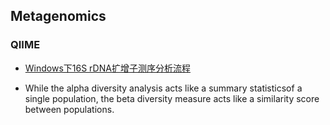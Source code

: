 ## Metagenomics

### QIIME

* [Windows下16S rDNA扩增子测序分析流程](http://blog.ligene.cn/2019/06/08/win16s-pipeline/)

* While the alpha diversity analysis acts like a summary statisticsof a single population, the beta diversity measure acts like a similarity score between populations. 

